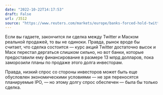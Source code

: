 ```yaml
---
date: "2022-10-22T14:17:53"
draft: False
url: /3512
source: "https://www.reuters.com/markets/europe/banks-forced-hold-twitter-deal-debt-sources-2022-10-21/"
---
```


Если вы гадаете, закончится ли сделка между Twitter и Маском реальной продажей, то вы не одиноки. Правда, рынок вроде бы считает, что сделка состоится — курс акций Twitter достаточно высок и Маск перестал дергаться слишком сильно, но вот банки, которые предоставили ему финансирование в размере 13 млрд долларов, пока заморозили планы по продаже этого долга инвесторам. 

Правда, низкий спрос со стороны инвесторов может быть еще обусловлен экономическими условиями — не зря переносятся планируемые IPO, — но этому долгу спрос обеспечен — была бы только сделка.
